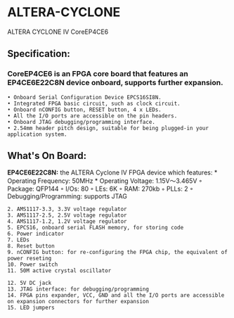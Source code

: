 # ALTERA-CYCLONE
ALTERA CYCLONE IV CoreEP4CE6 
## Specification:
### CoreEP4CE6 is an FPGA core board that features an EP4CE6E22C8N device onboard, supports further expansion.

    • Onboard Serial Configuration Device EPCS16SI8N.
    • Integrated FPGA basic circuit, such as clock circuit.
    • Onboard nCONFIG button, RESET button, 4 x LEDs.
    • All the I/O ports are accessible on the pin headers.
    • Onboard JTAG debugging/programming interface.
    • 2.54mm header pitch design, suitable for being plugged-in your application system.
## What's On Board:

**EP4CE6E22C8N:** the ALTERA Cyclone IV FPGA device which features:
        * Operating Frequency: 50MHz
        * Operating Voltage: 1.15V～3.465V
        ◦ Package: QFP144
        ◦ I/Os: 80
        ◦ LEs: 6K
        ◦ RAM: 270kb
        ◦ PLLs: 2
        ◦ Debugging/Programming: supports JTAG

    2. AMS1117-3.3, 3.3V voltage regulator
    3. AMS1117-2.5, 2.5V voltage regulator
    4. AMS1117-1.2, 1.2V voltage regulator
    5. EPCS16, onboard serial FLASH memory, for storing code
    6. Power indicator
    7. LEDs
    8. Reset button
    9. nCONFIG button: for re-configuring the FPGA chip, the equivalent of power reseting
    10. Power switch
    11. 50M active crystal oscillator

    12. 5V DC jack
    13. JTAG interface: for debugging/programming
    14. FPGA pins expander, VCC, GND and all the I/O ports are accessible on expansion connectors for further expansion
    15. LED jumpers



